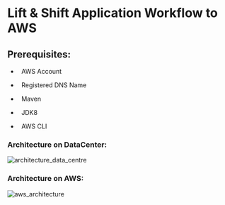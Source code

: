 # Lift & Shift Application Workflow to AWS
## Prerequisites:

- &nbsp; AWS Account 

- &nbsp; Registered DNS Name

- &nbsp; Maven

- &nbsp; JDK8

- &nbsp; AWS CLI

### Architecture on DataCenter:

![architecture_data_centre](https://user-images.githubusercontent.com/73986565/210881651-6abe39f1-a972-47ea-ac37-8e788ca82996.png)

### Architecture on AWS:

![aws_architecture](https://user-images.githubusercontent.com/73986565/210882506-d4ff2b00-29f5-4e06-9644-a740ba3b7ffb.png)


